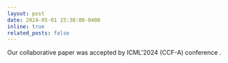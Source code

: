 ```yaml
---
layout: post
date: 2024-05-01 15:38:00-0400
inline: true
related_posts: false
---
```


Our collaborative paper was accepted by ICML'2024 (CCF-A) conference .
